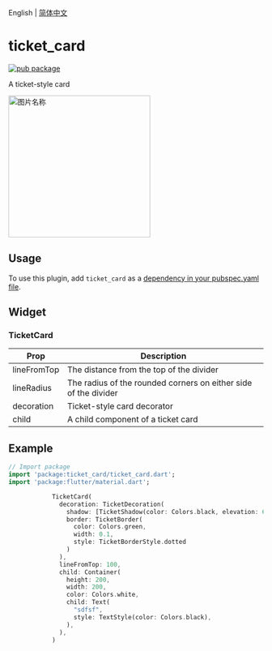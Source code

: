 English | [简体中文](./README_zh-CN.md)

# ticket_card

[![pub package](https://img.shields.io/pub/v/ticket_card.svg)](https://pub.dartlang.org/packages/ticket_card)

A ticket-style card

<div align=left>
<img src="https://github.com/flutter-studio/ticket_card/blob/master/scree_shot.jpg" width = "280"  alt="图片名称" align=center />
  </div>

## Usage
To use this plugin, add `ticket_card` as a [dependency in your pubspec.yaml file](https://flutter.io/platform-plugins/).

## Widget

### TicketCard

| Prop                 | Description                                                                                                                                                                               |
| -------------------- | ----------------------------------------------------------------------------------------------------------------------------------------------------------------------------------------- |
| lineFromTop  | The distance from the top of the divider |
| lineRadius | The radius of the rounded corners on either side of the divider |
| decoration | Ticket-style card decorator |
| child | A child component of a ticket card |


## Example

``` dart
// Import package
import 'package:ticket_card/ticket_card.dart';
import 'package:flutter/material.dart';

            TicketCard(
              decoration: TicketDecoration(
                shadow: [TicketShadow(color: Colors.black, elevation: 6)],
                border: TicketBorder(
                  color: Colors.green,
                  width: 0.1,
                  style: TicketBorderStyle.dotted
                )
              ),
              lineFromTop: 100,
              child: Container(
                height: 200,
                width: 200,
                color: Colors.white,
                child: Text(
                  "sdfsf",
                  style: TextStyle(color: Colors.black),
                ),
              ),
            )
```

